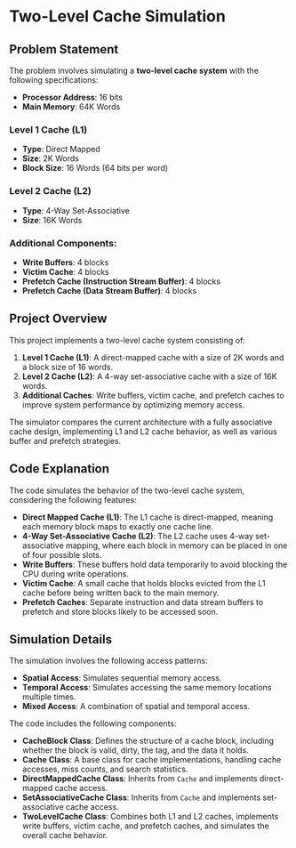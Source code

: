 # Two-Level Cache Simulation

## Problem Statement

The problem involves simulating a **two-level cache system** with the following specifications:

- **Processor Address**: 16 bits
- **Main Memory**: 64K Words

### Level 1 Cache (L1)
- **Type**: Direct Mapped
- **Size**: 2K Words
- **Block Size**: 16 Words (64 bits per word)

### Level 2 Cache (L2)
- **Type**: 4-Way Set-Associative
- **Size**: 16K Words

### Additional Components:
- **Write Buffers**: 4 blocks
- **Victim Cache**: 4 blocks
- **Prefetch Cache (Instruction Stream Buffer)**: 4 blocks
- **Prefetch Cache (Data Stream Buffer)**: 4 blocks

## Project Overview

This project implements a two-level cache system consisting of:

1. **Level 1 Cache (L1)**: A direct-mapped cache with a size of 2K words and a block size of 16 words. 
2. **Level 2 Cache (L2)**: A 4-way set-associative cache with a size of 16K words.
3. **Additional Caches**: Write buffers, victim cache, and prefetch caches to improve system performance by optimizing memory access.

The simulator compares the current architecture with a fully associative cache design, implementing L1 and L2 cache behavior, as well as various buffer and prefetch strategies.

## Code Explanation

The code simulates the behavior of the two-level cache system, considering the following features:

- **Direct Mapped Cache (L1)**: The L1 cache is direct-mapped, meaning each memory block maps to exactly one cache line.
- **4-Way Set-Associative Cache (L2)**: The L2 cache uses 4-way set-associative mapping, where each block in memory can be placed in one of four possible slots.
- **Write Buffers**: These buffers hold data temporarily to avoid blocking the CPU during write operations.
- **Victim Cache**: A small cache that holds blocks evicted from the L1 cache before being written back to the main memory.
- **Prefetch Caches**: Separate instruction and data stream buffers to prefetch and store blocks likely to be accessed soon.

## Simulation Details

The simulation involves the following access patterns:
- **Spatial Access**: Simulates sequential memory access.
- **Temporal Access**: Simulates accessing the same memory locations multiple times.
- **Mixed Access**: A combination of spatial and temporal access.

The code includes the following components:

- **CacheBlock Class**: Defines the structure of a cache block, including whether the block is valid, dirty, the tag, and the data it holds.
- **Cache Class**: A base class for cache implementations, handling cache accesses, miss counts, and search statistics.
- **DirectMappedCache Class**: Inherits from `Cache` and implements direct-mapped cache access.
- **SetAssociativeCache Class**: Inherits from `Cache` and implements set-associative cache access.
- **TwoLevelCache Class**: Combines both L1 and L2 caches, implements write buffers, victim cache, and prefetch caches, and simulates the overall cache behavior.
